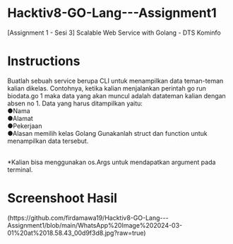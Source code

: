 # Hacktiv8-GO-Lang---Assignment1
[Assignment 1 - Sesi 3] Scalable Web Service with Golang - DTS Kominfo

<h1>Instructions</h1>
Buatlah sebuah service berupa CLI untuk menampilkan data teman-teman kalian dikelas.
Contohnya, ketika kalian menjalankan perintah go run biodata.go 1 maka data yang akan muncul adalah datateman kalian dengan absen no 1. Data yang harus ditampilkan yaitu:
<br>●Nama
<br>●Alamat
<br>●Pekerjaan
<br>●Alasan memilih kelas Golang Gunakanlah struct dan function untuk menampilkan data tersebut.

<br>*Kalian bisa menggunakan os.Args untuk mendapatkan argument pada terminal.

<h1>Screenshoot Hasil</h1>
(https://github.com/firdamawa19/Hacktiv8-GO-Lang---Assignment1/blob/main/WhatsApp%20Image%202024-03-01%20at%2018.58.43_00d9f3d8.jpg?raw=true)
